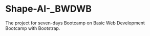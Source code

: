 # Shape-AI-_BWDWB
The project for seven-days Bootcamp on Basic Web Development Bootcamp with Bootstrap.
